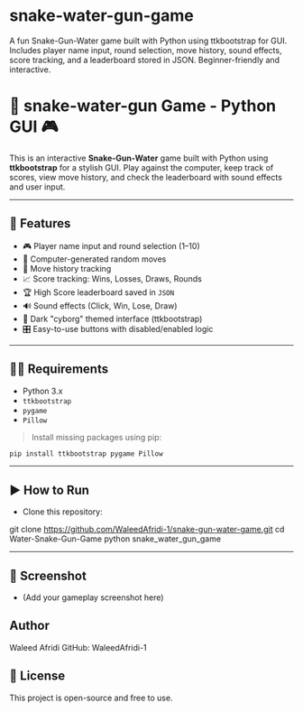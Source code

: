 # snake-water-gun-game
A fun Snake-Gun-Water game built with Python using ttkbootstrap for GUI. Includes player name input, round selection, move history, sound effects, score tracking, and a leaderboard stored in JSON. Beginner-friendly and interactive.


# 🐍 snake-water-gun Game - Python GUI 🎮

This is an interactive **Snake-Gun-Water** game built with Python using **ttkbootstrap** for a stylish GUI. Play against the computer, keep track of scores, view move history, and check the leaderboard with sound effects and user input.

---

## 🚀 Features

- 🎮 Player name input and round selection (1–10)
- 🧠 Computer-generated random moves
- 🧾 Move history tracking
- 📈 Score tracking: Wins, Losses, Draws, Rounds
- 🏆 High Score leaderboard saved in `JSON`
- 🔊 Sound effects (Click, Win, Lose, Draw)
- 🌙 Dark "cyborg" themed interface (ttkbootstrap)
- 🎛️ Easy-to-use buttons with disabled/enabled logic

---

## 🧑‍💻 Requirements

- Python 3.x  
- `ttkbootstrap`  
- `pygame`  
- `Pillow`

> Install missing packages using pip:

```bash
pip install ttkbootstrap pygame Pillow
```
---


 ## ▶️ How to Run
- Clone this repository:

git clone https://github.com/WaleedAfridi-1/snake-gun-water-game.git
cd Water-Snake-Gun-Game
python snake_water_gun_game


---

## 📸 Screenshot
- (Add your gameplay screenshot here)

##  Author
Waleed Afridi
GitHub: WaleedAfridi-1

## 📜 License
This project is open-source and free to use.
